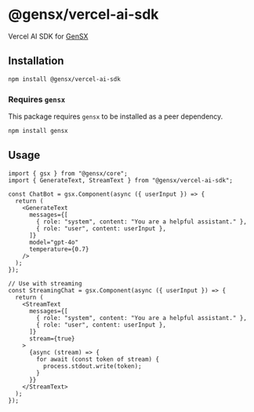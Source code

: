 # @gensx/vercel-ai-sdk

Vercel AI SDK for [GenSX](https://github.com/gensx-inc/gensx/packages/gensx-vercel-ai-sdk)

## Installation

```bash
npm install @gensx/vercel-ai-sdk
```

### Requires `gensx`

This package requires `gensx` to be installed as a peer dependency.

```bash
npm install gensx
```

## Usage

```tsx
import { gsx } from "@gensx/core";
import { GenerateText, StreamText } from "@gensx/vercel-ai-sdk";

const ChatBot = gsx.Component(async ({ userInput }) => {
  return (
    <GenerateText
      messages={[
        { role: "system", content: "You are a helpful assistant." },
        { role: "user", content: userInput },
      ]}
      model="gpt-4o"
      temperature={0.7}
    />
  );
});

// Use with streaming
const StreamingChat = gsx.Component(async ({ userInput }) => {
  return (
    <StreamText
      messages={[
        { role: "system", content: "You are a helpful assistant." },
        { role: "user", content: userInput },
      ]}
      stream={true}
    >
      {async (stream) => {
        for await (const token of stream) {
          process.stdout.write(token);
        }
      }}
    </StreamText>
  );
});
```
